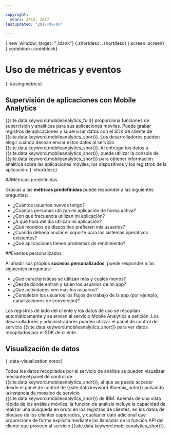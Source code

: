 ```yaml
---

copyright:
  years: 2015, 2017
lastupdated: "2017-08-06"

---
```

{:new_window: target="_blank"}
{:shortdesc: .shortdesc}
{:screen:.screen}
{:codeblock:.codeblock}

# Uso de métricas y eventos
{: #usingmetrics}

## Supervisión de aplicaciones con Mobile Analytics

{{site.data.keyword.mobileanalytics_full}} proporciona funciones de supervisión y analíticas para sus aplicaciones móviles. Puede grabar registros de aplicaciones y supervisar datos con el SDK de cliente de {{site.data.keyword.mobileanalytics_short}}. Los desarrolladores pueden elegir cuándo desean enviar estos datos al servicio {{site.data.keyword.mobileanalytics_short}}. Al entregar los datos a {{site.data.keyword.mobileanalytics_short}}, puede utilizar la consola de {{site.data.keyword.mobileanalytics_short}} para obtener información analítica sobre las aplicaciones móviles, los dispositivos y los registros de la aplicación.
{: shortdesc}

##Métricas predefinidas

Gracias a las **métricas predefinidas** puede responder a las siguientes preguntas:

* ¿Cuántos usuarios nuevos tengo?  
* ¿Cuántas personas utilizan mi aplicación de forma activa?  
* ¿Con qué frecuencia utilizan mi aplicación? 
* ¿A qué hora del día utilizan mi aplicación?  
* ¿Qué modelos de dispositivo prefieren mis usuarios? 
* ¿Cuándo debería anular el soporte para los sistemas operativos existentes? 
* ¿Qué aplicaciones tienen problemas de rendimiento?  

##Eventos personalizados

Al añadir sus propios **sucesos personalizados**, puede responder a las siguientes preguntas: 

* ¿Qué características se utilizan más y cuáles menos?  
* ¿Desde dónde entran y salen los usuarios de mi app?  
* ¿Qué actividades ven más los usuarios?  
* ¿Completan los usuarios los flujos de trabajo de la app (por ejemplo, canalizaciones de conversión)?   

Los registros de lado del cliente y los datos de uso se recopilan automáticamente y se envían al servicio Mobile Analytics a petición. Los desarrolladores y administradores pueden utilizar el panel de control de servicio {{site.data.keyword.mobileanalytics_short}} para ver datos recopilados por el SDK de cliente.

## Visualización de datos
{: data-visualization notoc}

Todos los datos recopilados por el servicio de análisis se pueden visualizar mediante el panel de control de {{site.data.keyword.mobileanalytics_short}}, al que se puede acceder desde el panel de control de {{site.data.keyword.Bluemix_notm}} pulsando la instancia de mosaico de servicio {{site.data.keyword.mobileanalytics_short}} de IBM. <!--You can also create custom charts, based on data that is collected by the analytics service in the dashboard.--> Además de una vista rápida de los análisis móviles, la función de análisis incluye la capacidad de realizar una búsqueda en bruto en los registros de clientes, en los datos de bloqueo de los clientes capturados, y cualquier dato adicional que proporcione de forma explícita mediante las llamadas de la función API del cliente que proveen al servicio {{site.data.keyword.mobileanalytics_short}}. 

